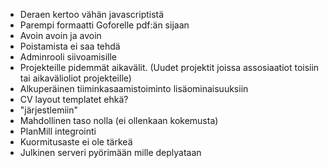 - Deraen kertoo vähän javascriptistä
- Parempi formaatti Goforelle pdf:än sijaan
- Avoin avoin ja avoin
- Poistamista ei saa tehdä
- Adminrooli siivoamisille
- Projekteille pidemmät aikavälit. (Uudet projektit joissa assosiaatiot toisiin
  tai aikavälioliot projekteille)
- Alkuperäinen tiiminkasaamistoiminto lisäominaisuuksiin
- CV layout templatet ehkä?
- "järjestlemiin"
- Mahdollinen taso nolla (ei ollenkaan kokemusta)
- PlanMill integrointi
- Kuormitusaste ei ole tärkeä
- Julkinen serveri pyörimään mille deplyataan

